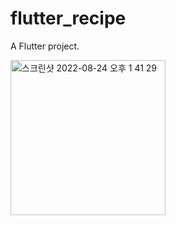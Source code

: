 # flutter_recipe

A Flutter project.

<img width="248" alt="스크린샷 2022-08-24 오후 1 41 29" src="https://user-images.githubusercontent.com/79856225/186330481-fc28acc2-400a-481b-9a76-97dbb7d8006d.png">
